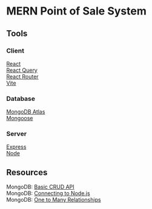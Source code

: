 # MERN Point of Sale System

## Tools

### Client

[React](https://react.dev)</br>
[React Query](https://tanstack.com/query/v3/docs/react/overview)</br>
[React Router](https://reactrouter.com/en/main)</br>
[Vite](https://vitejs.dev)</br>

### Database

[MongoDB Atlas](https://www.mongodb.com/atlas)</br>
[Mongoose](https://mongoosejs.com)</br>

### Server

[Express](https://expressjs.com)</br>
[Node](https://nodejs.org)</br>

## Resources

MongoDB: [Basic CRUD API](https://dev.to/omacys/building-a-basic-crud-api-with-nodejs-mongodb-and-expressjs-a-beginners-tutorial-1mmh)</br>
MongoDB: [Connecting to Node.js](https://www.techomoro.com/connect-mongodb-atlas-with-express-backend/)</br>
MongoDB: [One to Many Relationships](https://dev.to/oluseyeo/how-to-create-relationships-with-mongoose-and-node-js-11c8)</br>
